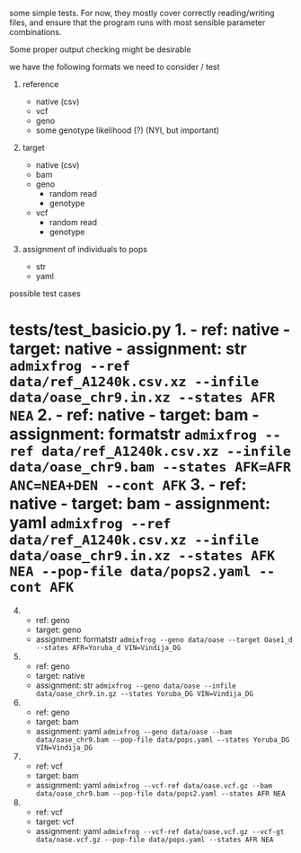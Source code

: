 some simple tests. For now, they mostly cover correctly reading/writing files,
and ensure that the program runs with most sensible parameter combinations.

Some proper output checking might be desirable

we have the following formats we need to consider / test

1. reference
    - native (csv)
    - vcf
    - geno
    - some genotype likelihood (?) (NYI, but important)

2. target
    - native (csv)
    - bam
    - geno
        - random read
        - genotype
    - vcf
        - random read
        - genotype

3. assignment of individuals to pops
    - str
    - yaml

possible test cases


tests/test_basicio.py
1. 
    - ref: native 
    - target:  native
    - assignment: str
`admixfrog --ref data/ref_A1240k.csv.xz --infile data/oase_chr9.in.xz --states AFR NEA`
2. 
    - ref: native 
    - target:  bam
    - assignment: formatstr
`admixfrog --ref data/ref_A1240k.csv.xz --infile data/oase_chr9.bam --states AFK=AFR ANC=NEA+DEN --cont AFK`
3. 
    - ref: native 
    - target:  bam
    - assignment: yaml
`admixfrog --ref data/ref_A1240k.csv.xz --infile data/oase_chr9.in.xz --states AFK NEA --pop-file data/pops2.yaml --cont AFK`
=====
4. 
    - ref: geno
    - target: geno
    - assignment: formatstr
`admixfrog --geno data/oase --target Oase1_d --states AFR=Yoruba_d VIN=Vindija_DG`
5. 
    - ref: geno
    - target: native
    - assignment: str
`admixfrog --geno data/oase --infile data/oase_chr9.in.gz --states Yoruba_DG VIN=Vindija_DG`
6. 
    - ref: geno
    - target: bam
    - assignment: yaml
`admixfrog --geno data/oase --bam data/oase_chr9.bam --pop-file data/pops.yaml --states Yoruba_DG VIN=Vindija_DG`
7. 
    - ref: vcf
    - target:  bam
    - assignment: yaml
`admixfrog --vcf-ref data/oase.vcf.gz --bam data/oase_chr9.bam --pop-file data/pops2.yaml --states AFR NEA`
8. 
    - ref: vcf
    - target: vcf
    - assignment: yaml
`admixfrog --vcf-ref data/oase.vcf.gz --vcf-gt data/oase.vcf.gz --pop-file data/pops.yaml --states AFR NEA`
